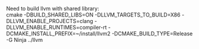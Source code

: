 Need to build llvm with shared library:  
    cmake  -DBUILD_SHARED_LIBS=ON -DLLVM_TARGETS_TO_BUILD=X86  -DLLVM_ENABLE_PROJECTS=clang -DLLVM_ENABLE_RUNTIMES=compiler-rt -DCMAKE_INSTALL_PREFIX=~/install/llvm2 -DCMAKE_BUILD_TYPE=Release  -G Ninja ../llvm
